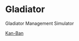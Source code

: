 # Gladiator
Gladiator Management Simulator

[Kan-Ban](https://github.com/Lexicon-Grupp-6/Gladiator/projects/1)
